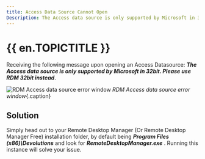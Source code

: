 ```yaml
---
title: Access Data Source Cannot Open
Description: The Access data source is only supported by Microsoft in 32bit. Please use RDM 32bit instead.
---
```

# {{ en.TOPICTITLE }} 
Receiving the following message upon opening an Access Datasource: ***The Access data source is only supported by Microsoft in 32bit. Please use RDM 32bit instead***.

![RDM Access data source error window](/img/en/kb/KB2002.png) 
*RDM Access data source error window*{.caption}
## Solution 
Simply head out to your Remote Desktop Manager (Or Remote Desktop Manager Free) installation folder, by default being ***Program Files (x86)\Devolutions*** and look for ***RemoteDesktopManager.exe*** . Running this instance will solve your issue.

